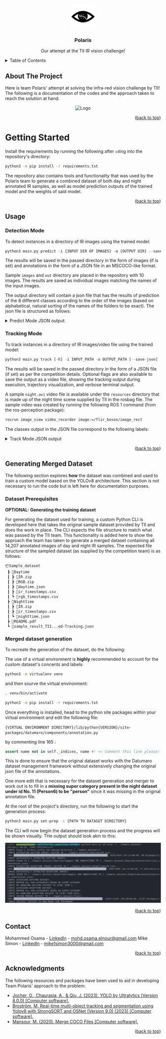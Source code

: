 <a name="readme-top"></a>

<!-- PROJECT LOGO -->
<br />
<div align="center">
  <a href="https://github.com/mohd-osama-47/tii-competition-attempt">
    <img src="resources/logo.png" alt="Logo" width="80" height="80">
  </a>

  <h3 align="center">Polaris</h3>
    <p align="center">
      Our attempt at the TII IR vision challenge!
      <br />
    </p>
</div>



<!-- TABLE OF CONTENTS -->
<details>
  <summary>Table of Contents</summary>
  <ol>
    <li>
      <a href="#about-the-project">About The Project</a>
    </li>
    <li>
      <a href="#getting-started">Getting Started</a>
    </li>
    <li><a href="#usage">Usage</a></li>
      <ul>
          <li><a href="#detection-mode">Detection Mode</a></li>
          <li><a href="#tracking-mode">Tracking Mode</a></li>
      </ul>
    <li>
      <a href="#generating-merged-dataset">Generating Merged Dataset</a>
      <ul>
        <li><a href="#dataset-prerequisites">Dataset Prerequisites</a></li>
        <li><a href="#merged-dataset-generation">Merged dataset generation</a></li>
      </ul>
    </li>
    <li><a href="#contact">Contact</a></li>
    <li><a href="#acknowledgments">Acknowledgments</a></li>
  </ol>
</details>



<!-- ABOUT THE PROJECT -->
## About The Project

Here is team Polaris' attempt at solving the infra-red vision challenge by TII! The following is a documentation of the codes and the approach taken to reach the solution at hand.

<div align="center">
  <img src="resources/tracking_output.gif" alt="Logo" width="500" >
</div>

<p align="right">(<a href="#readme-top">back to top</a>)</p>


<!-- GETTING STARTED -->
# Getting Started

Install the requirements by running the following after ```cd```ing into the repository's directory:
```sh
python3 -m pip install -r requirements.txt
```

The repository also contains tools and functionality that was used by the Polaris team to generate a combined dataset of both day and night annotated IR samples, as well as model prediction outputs of the trained model and the weights of said model.


<p align="right">(<a href="#readme-top">back to top</a>)</p>

<!-- USAGE EXAMPLES -->
## Usage

### Detection Mode
To detect instances in a directory of IR images using the trained model:
```python
python3 main.py predict -i {INPUT DIR OF IMAGES} -o {OUTPUT DIR} --save-images
```
The results will be saved in the passed directory in the form of images (if is set) and annotations in the form of a JSON file in an MSCOCO-like format.

Sample ```images``` and ```out``` directory are placed in the repository with 10 images. The results are saved as individual images matching the names of the input images.

The output directory will contain a json file that has the results of prediction of the 8 different classes according to the order of the images (based on alphabetical, natural sorting of the names of the folders to be exact). The json file is structured as follows:

<details>
<summary>Predict Mode JSON output</summary>

```json
{
    "info": {
        "contributor": "Polaris",
        "date_created": DATE,
        "description": "",
        "url": "",
        "version": "",
        "year": ""
    },
    "categories": [
        {
            "id": 1,
            "name": "Person",
            "supercategory": ""
        },
        {
            "id": 2,
            "name": "offroad_vehicle",
            "supercategory": ""
        },
        {
            "id": 3,
            "name": "Motorcyclist",
            "supercategory": ""
        },
        {
            "id": 4,
            "name": "ATV driver",
            "supercategory": ""
        },
        {
            "id": 5,
            "name": "None",
            "supercategory": ""
        },
        {
            "id": 6,
            "name": "Car",
            "supercategory": ""
        },
        {
            "id": 7,
            "name": "Bus",
            "supercategory": ""
        },
        {
            "id": 8,
            "name": "Truck",
            "supercategory": ""
        },
    ],
    "images": [
        {
            "id": ID,
            "width": 640,
            "height": 512,
            "file_name": FILE_NAME,
            "license": 0,
            "flickr_url": "",
            "coco_url": "",
            "date_captured": 0
        },
    ],
    "annotations": [
        {
          "id": ID,
          "image_id": IMAGE_ID,
          "category": ,
          "bbox": [
              Top Left X,
              Top Left Y,
              Width,
              Height
          ],
          "extra_dict": {
            "confidence": ,
          }
        }
    ],
}
```

</details>


### Tracking Mode
To track instances in a directory of IR images/video file using the trained model:
```python
python3 main.py track [-h] -i INPUT_PATH -o OUTPUT_PATH [--save-json] [--save-vid] [--show-vid] [--verbose] [--show-traj] [--is-video]
```
The results will be saved in the passed directory in the form of a JSON file (if set) as per the competition details. Optional flags are also available to save the output as a video file, showing the tracking output during execution, trajectory visualization, and verbose terminal output.

A sample ```night.avi``` video file is available under the ```resources``` directory that is made up of the night time scene supplied by TII in the rosbag file. The sample video was created by running the following ROS 1 command (from the ros-perception package):

```bash
rosrun image_view video_recorder image:=/flir_boson/image_rect
```

The classes output in the JSON file correspond to the following labels:
<details>
<summary>Track Mode JSON output</summary>


```json
{
    "info": {
        "contributor": "Polaris",
        "date_created": DATE,
        "description": "",
        "url": "",
        "version": "",
        "year": ""
    },
    "objects_tracked": [
        {
            "id": 1,
            "supercategory": "",
            "extra_dict": {}
        },
        {
            "id": 2,
            "supercategory": "",
            "extra_dict": {}
        },
    ],
    "images": [
        {
            "id": ID,
            "file_name": FILE_NAME,
            "extra_dict": {}
        },
    ],
    "predictions": [
        {
          "id": ID,
          "image_id": IMAGE_ID,
          "predicted_object_id": 1,
          "bbox": [
              Top Left X,
              Top Left Y,
              Width,
              Height
          ],
          "confidence": ,
          "extra_dict": {}
        }
    ],
}
```

</details>

<p align="right">(<a href="#readme-top">back to top</a>)</p>

## Generating Merged Dataset
The following section explores **how** the dataset was combined and used to train a custom model based on the YOLOv8 architecture. This section is not necessary to run the code but is left here for documentation purposes.

### Dataset Prerequisites

**OPTIONAL: Generating the training dataset**

For generating the dataset used for training, a custom Python CLI is developed here that takes the original sample dataset provided by TII and does the work in place. The CLI expects the file structure to match what was passed by the TII team. This functionality is added here to show the approach the team has taken to generate a merged dataset containing all 14,207 annotated images of day and night IR samples.
The expected file structure of the sampled dataset (as supplied by the competition team) is as follows:

```
📦Sample_dataset
 ┣ 📂Daytime
 ┃ ┣ 📜IR.zip
 ┃ ┣ 📜RGB.zip
 ┃ ┣ 📜daytime.json
 ┃ ┣ 📜ir_timestamps.csv
 ┃ ┗ 📜rgb_timestamps.csv
 ┣ 📂Nighttime
 ┃ ┣ 📜IR.zip
 ┃ ┣ 📜ir_timestamps.csv
 ┃ ┗ 📜nighttime.json
 ┣ 📜README.pdf
 ┗ 📜sample_result_TII...ed-Tracking.json
```

### Merged dataset generation

To recreate the generation of the dataset, do the following:

The use of a virtual environment is **highly** recommended to account for the custom dataset's concents and labels:
```bash
python3 -m virtualenv venv
```
and then sourve the virtual environment:
```bash
. venv/bin/activate
```
```sh
python3 -m pip install -r requirements.txt
```
Once everything is installed, head to the python site packages within your virtual environment and edit the following file:

```{VIRTUAL ENVIRONMENT DIRECTORY}/lib/python{VERSION}/site-packages/datumaro/components/annotation.py```

by commenting line 165 :
```python
assert name not in self._indices, name #! << Comment this line please!
```

This is done to ensure that the original dataset works with the Datumaro dataset management framework without extensively changing the original json file of the annotations.

One more edit that is necessary for the dataset generation and merger to work out is to fill in a **missing super category present in the night dataset under id No. 11 (Person6) to be "person"** since it was missing in the original annotation file.

At the root of the project's directory, run the following to start the generation process:

```bash
python3 main.py set-prep -i {PATH TO DATASET DIRECTORY}
```
The CLI will now begin the dataset generation process and the progress will be shown visually. THe output should look akin to this:

<div align="center">
  <img src="resources/SampleOutputPolaris.png" alt="Dataset Prep Sample">
</div>

<p align="right">(<a href="#readme-top">back to top</a>)</p>


<!-- CONTACT -->
## Contact

Mohammed Osama - [LinkedIn](https://www.linkedin.com/in/mohd-osama) - mohd.osama.elnour@gmail.com
Mike Simon - [LinkedIn](https://www.linkedin.com/in/mike1simon/) - mike1simon3000@gmail.com

<p align="right">(<a href="#readme-top">back to top</a>)</p>



<!-- ACKNOWLEDGMENTS -->
## Acknowledgments
The following resources and packages have been used to aid in developing Team Polaris' approach to the problem:
* [Jocher, G., Chaurasia, A., & Qiu, J. (2023). YOLO by Ultralytics (Version 8.0.0) [Computer software].](https://github.com/ultralytics/ultralytics)
* [Broström, M. Real-time multi-object tracking and segmentation using Yolov8 with StrongSORT and OSNet (Version 9.0) (2023) [Computer software].](https://zenodo.org/record/7629840)
* [Mansour, M. (2020). Merge COCO Files [Computer software]. ](https://github.com/mohamadmansourX/Merge_COCO_FILES)

<p align="right">(<a href="#readme-top">back to top</a>)</p>
